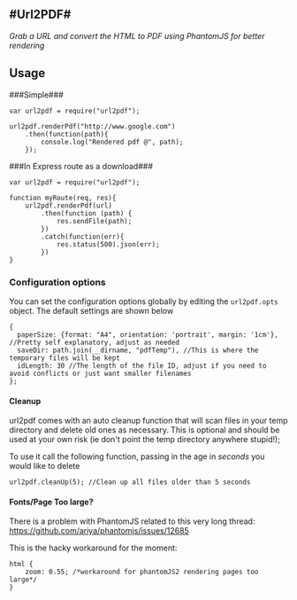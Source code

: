 #Url2PDF#
---
*Grab a URL and convert the HTML to PDF using PhantomJS for better rendering*

## Usage ##

###Simple###

    var url2pdf = require("url2pdf");
    
    url2pdf.renderPdf("http://www.google.com")
    	.then(function(path){
	    	console.log("Rendered pdf @", path);
    	});

###In Express route as a download###

    var url2pdf = require("url2pdf");
    
    function myRoute(req, res){
        url2pdf.renderPdf(url)
            .then(function (path) {
                res.sendFile(path);
            })
            .catch(function(err){
                res.status(500).json(err);
            })
    }
    
        
        
### Configuration options
You can set the configuration options globally by editing the `url2pdf.opts` object. The default settings are shown below

    {
      paperSize: {format: "A4", orientation: 'portrait', margin: '1cm'}, //Pretty self explanatory, adjust as needed
      saveDir: path.join(__dirname, "pdfTemp"), //This is where the temporary files will be kept 
      idLength: 30 //The length of the file ID, adjust if you need to avoid conflicts or just want smaller filenames
    };

#### Cleanup
url2pdf comes with an auto cleanup function that will scan files in your temp directory and delete old ones as necessary. 
This is optional and should be used at your own risk (ie don't point the temp directory anywhere stupid!);

To use it call the following function, passing in the age in *seconds* you would like to delete

    url2pdf.cleanUp(5); //Clean up all files older than 5 seconds
    
    
#### Fonts/Page Too large?
There is a problem with PhantomJS related to this very long thread:
https://github.com/ariya/phantomjs/issues/12685

This is the hacky workaround for the moment:

    html {
        zoom: 0.55; /*workaround for phantomJS2 rendering pages too large*/
    }
